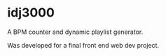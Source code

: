 # idj3000
A BPM counter and dynamic playlist generator.

Was developed for a final front end web dev project.
